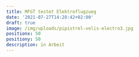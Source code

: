 ```yaml
---
title: MFGT testet Elektroflugzueg
date: '2021-07-27T14:28:42+02:00'
draft: true
image: /img/uploads/pipistrel-velis-electro3.jpg
positionx: 50
positiony: 50
description: in Arbeit
---
```


